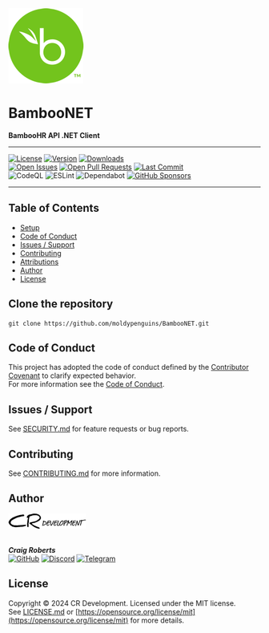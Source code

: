 <picture>
  <img alt="logo" src=".github/images/BambooHR.png">
</picture>

<h1>BambooNET</h1>
<b>BambooHR API .NET Client</b>

---

[![License][license-src]][github-href]
[![Version][version-src]][nuget-href]
[![Downloads][downloads-src]][nuget-href]  
[![Open Issues][openissues-src]][github-href]
[![Open Pull Requests][pullrequests-src]][github-href]
[![Last Commit][lastcommit-src]][github-href]  
![CodeQL][codeql-src]
![ESLint][eslint-src]
![Dependabot][dependabot-src]
[![GitHub Sponsors][sponsors-src]][sponsors-href]  

---

## Table of Contents

* [Setup](#setup)
* [Code of Conduct](#code-of-conduct)
* [Issues / Support](#issues-/-support)
* [Contributing](#contributing)
* [Attributions](#attributions)
* [Author](#author)
* [License](#license)

## Clone the repository

```shell
git clone https://github.com/moldypenguins/BambooNET.git
```


## Code of Conduct
This project has adopted the code of conduct defined by the [Contributor Covenant](http://contributor-covenant.org/) to clarify expected behavior.  
For more information see the [Code of Conduct](CODE_OF_CONDUCT.md).


## Issues / Support
See [SECURITY.md](SECURITY.md) for feature requests or bug reports.  


## Contributing
See [CONTRIBUTING.md](CONTRIBUTING.md) for more information.  


## Author
<picture>
  <source media="(prefers-color-scheme: dark)" srcset=".github/images/cr_white.png">
  <source media="(prefers-color-scheme: light)" srcset=".github/images/cr_black.png">
  <img alt="logo" src=".github/images/cr_black.png">
</picture>
<br><br>

_**Craig Roberts**_  
[![GitHub](https://img.shields.io/badge/moldypenguins-6e5494?labelColor=555555&logo=github&style=for-the-badge)](https://github.com/moldypenguins)
[![Discord](https://img.shields.io/badge/@moldypenguins-5865F2?labelColor=555555&logo=discord&style=for-the-badge)](https://discordapp.com/users/346771877211144194)
[![Telegram](https://img.shields.io/badge/@moldypenguins-27A7E7?labelColor=555555&logo=telegram&style=for-the-badge)](https://t.me/moldypenguins)  


## License
Copyright © 2024 CR Development. Licensed under the MIT license.  
See [LICENSE.md](LICENSE.md) or [https://opensource.org/license/mit](https://opensource.org/license/mit) for more details.  




<!-- Badges -->
[logo-src]: https://raw.githubusercontent.com/moldypenguins/BambooNET/master/.github/images/BambooHR.png

[downloads-src]: https://img.shields.io/nuget/dt/moldypenguins.BambooNET?style=for-the-badge&logo=NuGet
[version-src]: https://img.shields.io/nuget/v/moldypenguins.BambooNET?style=for-the-badge&logo=NuGet
[license-src]: https://img.shields.io/github/license/moldypenguins/BambooNET?color=36699A&style=for-the-badge&logo=GitHub
[nuget-href]: https://www.nuget.org/packages/BambooNET

[openissues-src]: https://img.shields.io/github/issues-raw/moldypenguins/BambooNET?style=for-the-badge&logo=GitHub
[pullrequests-src]: https://img.shields.io/github/issues-pr-raw/moldypenguins/BambooNET?style=for-the-badge&logo=GitHub
[lastcommit-src]: https://img.shields.io/github/last-commit/moldypenguins/BambooNET?style=for-the-badge&logo=GitHub
[github-href]: https://github.com/moldypenguins/BambooNET

[codeql-src]: https://img.shields.io/badge/CodeQL-30363D?style=for-the-badge&logo=github&logoColor=white
[eslint-src]: https://img.shields.io/badge/ESLint-4B3263?style=for-the-badge&logo=eslint&logoColor=white
[dependabot-src]: https://img.shields.io/badge/dependabot-025E8C?style=for-the-badge&logo=dependabot&logoColor=white
[sponsors-src]: https://img.shields.io/badge/sponsor-30363D?style=for-the-badge&logo=GitHub-Sponsors&logoColor=EA4AAA
[sponsors-href]: https://github.com/sponsors/moldypenguins